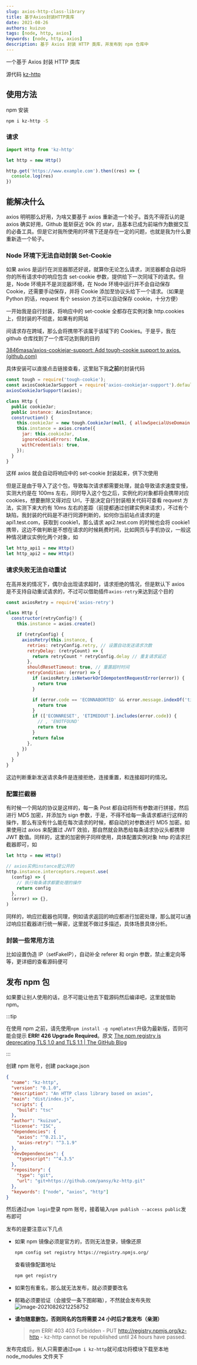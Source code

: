```yaml
---
slug: axios-http-class-library
title: 基于Axios封装HTTP类库
date: 2021-08-26
authors: kuizuo
tags: [node, http, axios]
keywords: [node, http, axios]
description: 基于 Axios 封装 HTTP 类库，并发布到 npm 仓库中
---
```


<!-- truncate -->

一个基于 Axios 封装 HTTP 类库

源代码 [kz-http](https://github.com/pansy/kz-http)

## 使用方法

npm 安装

```sh
npm i kz-http -S
```

### 请求

```javascript
import Http from 'kz-http'

let http = new Http()

http.get('https://www.example.com').then((res) => {
  console.log(res)
})
```

## 能解决什么

axios 明明那么好用，为啥又要基于 axios 重新造一个轮子。首先不得否认的是 axios 确实好用，Github 能斩获近 90k 的 star，且基本已成为前端作为数据交互的必备工具。但是它对我所使用的环境下还是存在一定的问题，也就是我为什么要重新造一个轮子。

### Node 环境下无法自动封装 Set-Cookie

如果 axios 是运行在浏览器那还好说，就算你无论怎么请求，浏览器都会自动将你的所有请求中的响应包含 set-cookie 参数，提供给下一次同域下的请求。但是，Node 环境并不是浏览器环境，在 Node 环境中运行并不会自动保存 Cookie，还需要手动保存，并将 Cookie 添加至协议头给下一个请求。（如果是 Python 的话，request 有个 session 方法可以自动保存 cookie，十分方便）

一开始我是自行封装，将响应中的 set-cookie 全都存在实例对象 http.cookies 上，但封装的不彻底，如果有的网站

间请求存在跨域，那么会将携带不该属于该域下的 Cookies。于是乎，我在 github 仓库找到了一个库可达到我的目的

[3846masa/axios-cookiejar-support: Add tough-cookie support to axios. (github.com)](https://github.com/3846masa/axios-cookiejar-support)

具体安装可以直接点击链接查看，这里贴下我**之前**的封装代码

```javascript
const tough = require('tough-cookie');
const axiosCookieJarSupport = require('axios-cookiejar-support').default;
axiosCookieJarSupport(axios);

class Http {
  public cookieJar;
  public instance: AxiosInstance;
  construction() {
    this.cookieJar = new tough.CookieJar(null, { allowSpecialUseDomain: true });
    this.instance = axios.create({
      jar: this.cookieJar,
      ignoreCookieErrors: false,
      withCredentials: true,
    });
  }
}
```

这样 axios 就会自动将响应中的 set-cookie 封装起来，供下次使用

但是正是由于导入了这个包，导致每次请求都需要处理，就会导致请求速度变慢，实测大约是在 100ms 左右，同时导入这个包之后，实例化的对象都将会携带对应 cookies，想要删除又得对应 Url，于是决定自行封装相关代码可查看 request 方法，实测下来大约有 10ms 左右的差距（前提都通过创建实例来请求），不过有个缺陷，我封装的代码是不进行同源判断的，如何你当前站点请求的是 api1.test.com，获取到 cookie1，那么请求 api2.test.com 的时候也会将 cookie1 携带，这边不做判断是不想在请求的时候耗费时间，比如网页与手机协议，一般这种情况建议实例化两个对象，如

```javascript
let http_api1 = new Http()
let http_api2 = new Http()
```

### 请求失败无法自动重试

在高并发的情况下，偶尔会出现请求超时，请求拒绝的情况，但是默认下 axios 是不支持自动重试请求的，不过可以借助插件`axios-retry`来达到这个目的

```javascript
const axiosRetry = require('axios-retry')

class Http {
  constructor(retryConfig?) {
    this.instance = axios.create()

    if (retryConfig) {
      axiosRetry(this.instance, {
        retries: retryConfig.retry, // 设置自动发送请求次数
        retryDelay: (retryCount) => {
          return retryCount * retryConfig.delay // 重复请求延迟
        },
        shouldResetTimeout: true, // 重置超时时间
        retryCondition: (error) => {
          if (axiosRetry.isNetworkOrIdempotentRequestError(error)) {
            return true
          }

          if (error.code == 'ECONNABORTED' && error.message.indexOf('timeout') != -1) {
            return true
          }
          if (['ECONNRESET', 'ETIMEDOUT'].includes(error.code)) {
            // , 'ENOTFOUND'
            return true
          }
          return false
        },
      })
    }
  }
}
```

这边判断重新发送请求条件是连接拒绝，连接重置，和连接超时的情况。

### 配置拦截器

有时候一个网站的协议是这样的，每一条 Post 都自动将所有参数进行拼接，然后进行 MD5 加密，并添加为 sign 参数，于是，不得不给每一条请求都进行这样的操作，那么有没有什么能在每次请求的时候，都自动的对参数进行 MD5 加密。如果使用过 axios 来配置过 JWT 效验，那自然就会熟悉给每条请求协议头都携带 JWT 数值。同样的，这里的加密例子同样使用，具体配置实例对象 http 的请求拦截器即可，如

```javascript
let http = new Http()

// axios实例instance是公开的
http.instance.interceptors.request.use(
  (config) => {
    // 执行每条请求都要处理的操作
    return config
  },
  (error) => {},
)
```

同样的，响应拦截器也同理，例如请求返回的响应都进行加密处理，那么就可以通过响应拦截器进行统一解密，这里就不做过多描述，具体场景具体分析。

### 封装一些常用方法

比如设置伪造 IP（setFakeIP），自动补全 referer 和 orgin 参数，禁止重定向等等，更详细的查看源码便可

## 发布 npm 包

如果要让别人使用的话，总不可能让他去下载源码然后编译吧，这里就借助 npm。

:::tip

在使用 npm 之前，请先使用`npm install -g npm@latest`升级为最新版，否则可能会提示 **ERR! 426 Upgrade Required**。原文 [The npm registry is deprecating TLS 1.0 and TLS 1.1 | The GitHub Blog](https://github.blog/2021-08-23-npm-registry-deprecating-tls-1-0-tls-1-1/)

:::

创建 npm 账号，创建 package.json

```json title="package.json"
{
  "name": "kz-http",
  "version": "0.1.0",
  "description": "An HTTP class library based on axios",
  "main": "dist/index.js",
  "scripts": {
    "build": "tsc"
  },
  "author": "kuizuo",
  "license": "ISC",
  "dependencies": {
    "axios": "^0.21.1",
    "axios-retry": "^3.1.9"
  },
  "devDependencies": {
    "typescript": "^4.3.5"
  },
  "repository": {
    "type": "git",
    "url": "git+https://github.com/pansy/kz-http.git"
  },
  "keywords": ["node", "axios", "http"]
}
```

然后通过`npm login`登录 npm 账号，接着输入`npm publish --access public`发布即可

发布的是要注意以下几点

- 如果 npm 镜像必须是官方的，否则无法登录，镜像还原

  ```sh
  npm config set registry https://registry.npmjs.org/
  ```

  查看镜像配置地址

  ```sh
  npm get registry
  ```

- 如果包有重名，那么就无法发布，就必须要要改名

- 邮箱必须要验证（会接受一条下图邮箱），不然就会发布失败
  ![image-20210826212258752](https://img.kuizuo.cn/image-20210826212258752.png)

- **请勿随意删包，否则同名的包将需要 24 小时后才能发布（亲测）**

  > npm ERR! 403 403 Forbidden - PUT http://registry.npmjs.org/kz-http - kz-http cannot be republished until 24 hours have passed.

发布完成后，别人只需要通过`npm i kz-http`就可成功将模块下载至本地 node_modules 文件夹下
